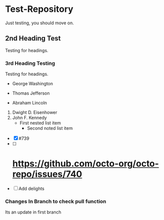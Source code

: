 # Test-Repository
Just testing, you should move on.
## 2nd Heading Test
Testing for headings.
### 3rd Heading Testing
Testing for headings.
* George Washington
+ Thomas Jefferson
- Abraham Lincoln
1. Dwight D. Eisenhower
2. John F. Kennedy
   - First nested list item
     - Second noted list item
- [x] #739
- [ ] # https://github.com/octo-org/octo-repo/issues/740
- [ ] Add delights 
### Changes In Branch to check pull function
Its an update in first branch
